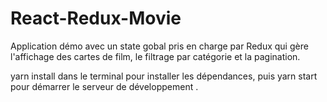 # React-Redux-Movie

Application démo avec un state gobal pris en charge par Redux qui gère l'affichage des cartes de film, le filtrage par catégorie et la pagination.

yarn install dans le terminal pour installer les dépendances, puis yarn start pour démarrer le serveur de développement .
